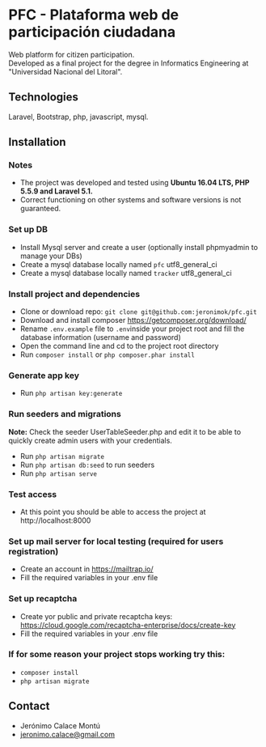# PFC - Plataforma web de participación ciudadana
Web platform for citizen participation.  
Developed as a final project for the degree in Informatics Engineering at "Universidad Nacional del Litoral".

## Technologies
Laravel, Bootstrap, php, javascript, mysql.

## Installation

### Notes
- The project was developed and tested using **Ubuntu 16.04 LTS, PHP 5.5.9 and Laravel 5.1.**
- Correct functioning on other systems and software versions is not guaranteed.

### Set up DB
- Install Mysql server and create a user (optionally install phpmyadmin to manage your DBs)
- Create a mysql  database locally named `pfc` utf8_general_ci
- Create a mysql  database locally named `tracker` utf8_general_ci

### Install project and dependencies
- Clone or download repo: `git clone git@github.com:jeronimok/pfc.git`
- Download and install composer https://getcomposer.org/download/
- Rename `.env.example` file to `.env`inside your project root and fill the database information (username and password)
- Open the command line and cd to the project root directory
- Run `composer install` or ```php composer.phar install```

### Generate app key
- Run `php artisan key:generate` 

### Run seeders and migrations

**Note:** Check the seeder UserTableSeeder.php and edit it to be able to quickly create admin users with your credentials.

- Run `php artisan migrate`
- Run `php artisan db:seed` to run seeders
- Run `php artisan serve`

### Test access
- At this point you should be able to access the project at http://localhost:8000

### Set up mail server for local testing (required for users registration)
- Create an account in https://mailtrap.io/
- Fill the required variables in your .env file

### Set up recaptcha
- Create yor public and private recaptcha keys: https://cloud.google.com/recaptcha-enterprise/docs/create-key
- Fill the required variables in your .env file



### If for some reason your project stops working try this:
- `composer install`
- `php artisan migrate`


## Contact 

- Jerónimo Calace Montú
- jeronimo.calace@gmail.com
